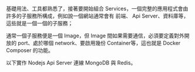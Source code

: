 基礎用法、工具都熟悉了，接著要開始組合 Services，一個完整的應用程式會由許多的子服務所構成，例如說一個網站通常會有 前端、 Api Server、資料庫等，這些就是一個一個的子服務；

通常一個子服務便是一個 Image，但 Image 間如果需要通信，必須要定義對外開放的 port、處於哪個 network、要啟用幾份 Container等，這也就是 Docker Composer 的功能。

以下實作 Nodejs Api Server 連線 MongoDB 與 Redis。



